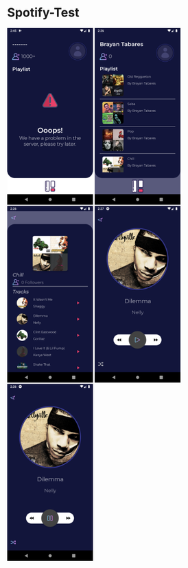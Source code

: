 # Spotify-Test

<div>
<img src="https://github.com/bt9923/Spotify-Test/blob/develop/app/src/main/res/drawable/screenshot_failed.png" width=200 >

<img src="https://github.com/bt9923/Spotify-Test/blob/develop/app/src/main/res/drawable/screenshot_playlist.png" width=200 >

<img src="https://github.com/bt9923/Spotify-Test/blob/develop/app/src/main/res/drawable/screenshot_tracks.png" width=200 >

<img src="https://github.com/bt9923/Spotify-Test/blob/develop/app/src/main/res/drawable/screenshot_play.png" width=200 >

<img src="https://github.com/bt9923/Spotify-Test/blob/develop/app/src/main/res/drawable/screenshot_stop.png" width=200 >

</div>
